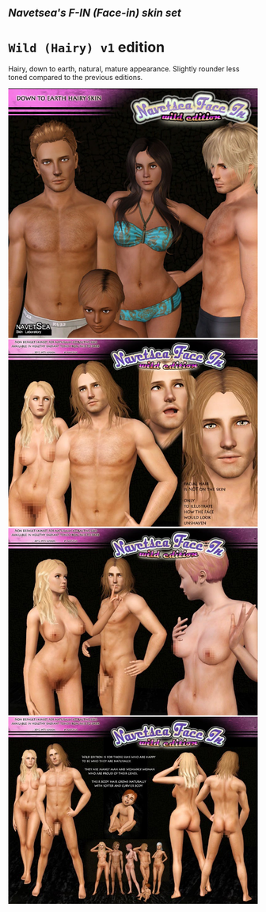 ## _Navetsea's F-IN (Face-in) skin set_
# `Wild (Hairy) v1` edition

Hairy, down to earth, natural, mature appearance.
Slightly rounder less toned compared to the previous editions.

![Wild/Hairy v1 - 1](/preview-images/03%20Wild%20(Hairy)%20v1-1.jpg)
![Wild/Hairy v1 - 2](/preview-images/03%20Wild%20(Hairy)%20v1-2.jpeg)
![Wild/Hairy v1 - 3](/preview-images/03%20Wild%20(Hairy)%20v1-3.jpg)
![Wild/Hairy v1 - 4](/preview-images/03%20Wild%20(Hairy)%20v1-4.jpg)

